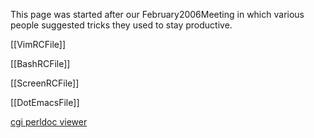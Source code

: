 This page was started after our February2006Meeting in which various people suggested tricks they used to stay productive.

[[VimRCFile]]

[[BashRCFile]]

[[ScreenRCFile]]

[[DotEmacsFile]]

[cgi perldoc viewer](http://scratchcomputing.com/svn/CGI-perldoc/trunk/data/scripts/)
